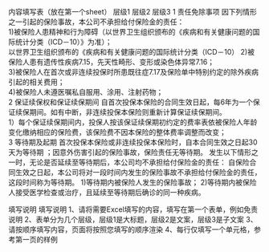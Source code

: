 内容填写表（放在第一个sheet）
	层级1	层级2	层级3
	1 责任免除事项
		因下列情形之一引起的保险事故，本公司不承担给付保险金的责任：	 
		1)被保险人患精神和行为障碍（以世界卫生组织颁布的《疾病和有关健康问题的国际统计分类（ICD－10）》为准）；	 
			以世界卫生组织颁布的《疾病和有关健康问题的国际统计分类（ICD－10）
		2)被保险人患有遗传性疾病7.15，先天性畸形、变形或染色体异常7.16；	 
		3)被保险人在首次或非连续投保时所患既往症7.17及保险单中特别约定的除外疾病引起的相关费用；	 
		4)被保险人未遵医嘱私自服用、涂用、注射药物；	 
	2 保证续保权和保证续保期间
		自首次投保本保险的合同生效日起，每6年为一个保证续保期间。如有中断，非连续投保本保险则重新计算保证续保期间。	 
		1）每个保证续保期间内，投保人按该保证续保期初约定的费率表依被保险人年龄变化缴纳相应的保险费，该保险费不因本保险的整体费率调整而改变；	 
	3 等待期及起期
		首次投保本保险或非连续投保本保险时，自本合同生效之日起30天为等待期 ；因意外伤害引起的保险事故，保险责任无等待期。
发生以下情形之一时，无论是否延续至等待期后，本公司均不承担给付保险金的责任：
			自保险合同生效之日起，本公司将对一段时间内发生的保险事故不承担给付保险金的责任，这段时间称为等待期。
			1)等待期内被保险人发生的保险事故；
			2)等待期内被保险人接受医学检查或治疗，且延续至等待期后确诊的同一种疾病。


填写说明
	填写说明
	1、请将需要Excel填写的内容，填写在第一个表单，例如免责说明
	2、表单分为几个层级，层级1是大标题，层级2是文案，层级3是子文案
	3、请按顺序填写内容，页面将按照您填写的顺序渲染
	4、每行仅填写一个单元格，参考第一页的样例


